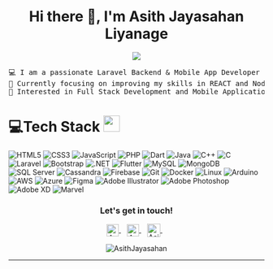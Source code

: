 <h1 align="center"> Hi there 👋, I'm Asith Jayasahan Liyanage</h1>
<p align="center">
	<a href="https://github.com/AsithJayasahan">
		<img src="https://readme-typing-svg.herokuapp.com/?lines=Laravel+Backend+Developer;Mobile+App+Developer;PHP%20|%20Flutter%20|%20Android+Enthusiast;Always%20developing%20my%20skills&amp;center=true&amp;width=380&amp;height=45">
	</a>
</p>
<pre>💻 I am a passionate Laravel Backend & Mobile App Developer
🌱 Currently focusing on improving my skills in REACT and NodeJS
🚩 Interested in Full Stack Development and Mobile Applications
</pre>
<h1 id="tech-stack">💻Tech Stack <img src="https://media2.giphy.com/media/QssGEmpkyEOhBCb7e1/giphy.gif?cid=ecf05e47a0n3gi1bfqntqmob8g9aid1oyj2wr3ds3mg700bl&amp;rid=giphy.gif" width="32px"></h1>
<p>
  <!-- Programming Languages -->
  <img src="https://img.shields.io/badge/html5-%23E34F26.svg?style=for-the-badge&amp;logo=html5&amp;logoColor=white" alt="HTML5">
  <img src="https://img.shields.io/badge/css3-%231572B6.svg?style=for-the-badge&amp;logo=css3&amp;logoColor=white" alt="CSS3">
  <img src="https://img.shields.io/badge/javascript-%23323330.svg?style=for-the-badge&amp;logo=javascript&amp;logoColor=%23F7DF1E" alt="JavaScript">
  <img src="https://img.shields.io/badge/php-%23777BB4.svg?style=for-the-badge&amp;logo=php&amp;logoColor=white" alt="PHP">
  <img src="https://img.shields.io/badge/dart-%230175C2.svg?style=for-the-badge&amp;logo=dart&amp;logoColor=white" alt="Dart">
  <img src="https://img.shields.io/badge/java-%23ED8B00.svg?style=for-the-badge&amp;logo=java&amp;logoColor=white" alt="Java">
  <img src="https://img.shields.io/badge/c++-%2300599C.svg?style=for-the-badge&amp;logo=c%2B%2B&amp;logoColor=white" alt="C++">
  <img src="https://img.shields.io/badge/c-%2300599C.svg?style=for-the-badge&amp;logo=c&amp;logoColor=white" alt="C">
  
  <!-- Frameworks & Libraries -->
  <img src="https://img.shields.io/badge/laravel-%23FF2D20.svg?style=for-the-badge&amp;logo=laravel&amp;logoColor=white" alt="Laravel">
  <img src="https://img.shields.io/badge/bootstrap-%23563D7C.svg?style=for-the-badge&amp;logo=bootstrap&amp;logoColor=white" alt="Bootstrap">
  <img src="https://img.shields.io/badge/.NET-5C2D91?style=for-the-badge&amp;logo=.net&amp;logoColor=white" alt=".NET">
  <img src="https://img.shields.io/badge/Flutter-%2302569B.svg?style=for-the-badge&amp;logo=Flutter&amp;logoColor=white" alt="Flutter">
  
  <!-- Databases -->
  <img src="https://img.shields.io/badge/mysql-%2300f.svg?style=for-the-badge&amp;logo=mysql&amp;logoColor=white" alt="MySQL">
  <img src="https://img.shields.io/badge/MongoDB-%234ea94b.svg?style=for-the-badge&amp;logo=mongodb&amp;logoColor=white" alt="MongoDB">
  <img src="https://img.shields.io/badge/Microsoft%20SQL%20Server-CC2927?style=for-the-badge&amp;logo=microsoft%20sql%20server&amp;logoColor=white" alt="SQL Server">
  <img src="https://img.shields.io/badge/cassandra-%231287B1.svg?style=for-the-badge&amp;logo=apache-cassandra&amp;logoColor=white" alt="Cassandra">
  <img src="https://img.shields.io/badge/Firebase-039BE5?style=for-the-badge&amp;logo=Firebase&amp;logoColor=white" alt="Firebase">
  
  <!-- DevOps & Tools -->
  <img src="https://img.shields.io/badge/git-%23F05033.svg?style=for-the-badge&amp;logo=git&amp;logoColor=white" alt="Git">
  <img src="https://img.shields.io/badge/docker-%230db7ed.svg?style=for-the-badge&amp;logo=docker&amp;logoColor=white" alt="Docker">
  <img src="https://img.shields.io/badge/linux-%23FCC624.svg?style=for-the-badge&amp;logo=linux&amp;logoColor=black" alt="Linux">
  <img src="https://img.shields.io/badge/arduino-%2300979D.svg?style=for-the-badge&amp;logo=arduino&amp;logoColor=white" alt="Arduino">
  
  <!-- Cloud Services -->
  <img src="https://img.shields.io/badge/aws-%23FF9900.svg?style=for-the-badge&amp;logo=amazon-aws&amp;logoColor=white" alt="AWS">
  <img src="https://img.shields.io/badge/azure-%230072C6.svg?style=for-the-badge&amp;logo=microsoftazure&amp;logoColor=white" alt="Azure">
  
  <!-- Design Tools -->
  <img src="https://img.shields.io/badge/figma-%23F24E1E.svg?style=for-the-badge&amp;logo=figma&amp;logoColor=white" alt="Figma">
  <img src="https://img.shields.io/badge/adobeillustrator-%23FF9A00.svg?style=for-the-badge&amp;logo=adobeillustrator&amp;logoColor=white" alt="Adobe Illustrator">
  <img src="https://img.shields.io/badge/adobephotoshop-%2331A8FF.svg?style=for-the-badge&amp;logo=adobephotoshop&amp;logoColor=white" alt="Adobe Photoshop">
  <img src="https://img.shields.io/badge/Adobe%20XD-470137?style=for-the-badge&amp;logo=Adobe%20XD&amp;logoColor=#FF61F6" alt="Adobe XD">
  <img src="https://img.shields.io/badge/Marvel-FB4B02?style=for-the-badge&amp;logo=marvel&amp;logoColor=white" alt="Marvel">
</p>

<div align="center">
  <h3><b>Let's get in touch! </b></h3>
</div>
<p align="center">
<a href="https://www.linkedin.com/in/asith-liyanage-aa5595201" target="_blank">
  <img align="center" alt="Asith Jayasahan | Linkedin" width="24px" src="https://raw.githubusercontent.com/rahuldkjain/github-profile-readme-generator/master/src/images/icons/Social/linked-in-alt.svg">
</a> &nbsp;&nbsp;
<a href="https://www.instagram.com/asith_jayasahan/" target="_blank">
  <img align="center" alt="Asith Jayasahan | Instagram" width="24px" src="https://raw.githubusercontent.com/rahuldkjain/github-profile-readme-generator/master/src/images/icons/Social/instagram.svg">
</a> &nbsp;&nbsp;
<a href="mailto:asithjayasahan31@gmail.com">
  <img align="center" alt="Asith Jayasahan | Gmail" width="26px" src="https://upload.wikimedia.org/wikipedia/commons/7/7e/Gmail_icon_%282020%29.svg">
</a> &nbsp;&nbsp;
</p>

<p align="center">
  <img src="https://github-readme-stats.vercel.app/api/top-langs?username=AsithJayasahan&show_icons=true&locale=en&layout=compact" alt="AsithJayasahan">
</p>

<hr>

